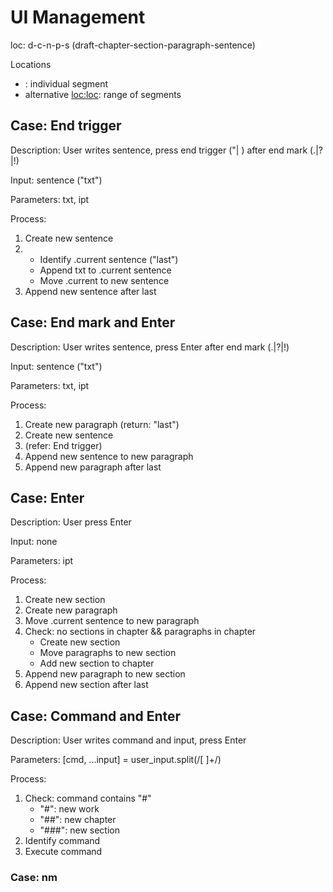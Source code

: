 # UI Management

loc: d-c-n-p-s (draft-chapter-section-paragraph-sentence)

Locations
- <loc>: individual segment
- alternative <loc:loc>: range of segments

## Case: End trigger
Description: User writes sentence, press end trigger ("| ) after end mark (.|?|!)

Input: sentence ("txt")

Parameters: txt, ipt

Process:
1. Create new sentence
2.	- Identify .current sentence ("last")
	- Append txt to .current sentence
	- Move .current to new sentence
3. Append new sentence after last

## Case: End mark and Enter
Description: User writes sentence, press Enter after end mark (.|?|!)

Input: sentence ("txt")

Parameters: txt, ipt

Process:
1. Create new paragraph (return: "last")
2. Create new sentence
3. (refer: End trigger)
4. Append new sentence to new paragraph
5. Append new paragraph after last

## Case: Enter
Description: User press Enter

Input: none

Parameters: ipt

Process:
1. Create new section
2. Create new paragraph
3. Move .current sentence to new paragraph
4. Check: no sections in chapter &&  paragraphs in chapter
	- Create new section
	- Move paragraphs to new section
	- Add new section to chapter
5. Append new paragraph to new section
6. Append new section after last

## Case: Command and Enter
Description: User writes command and input, press Enter

Parameters: [cmd, ...input] = user_input.split(/[ ]+/)

Process:
1. Check: command contains "#"
	- "#": new work
	- "##": new chapter
	- "###": new section
2. Identify command
3. Execute command

### Case: nm <level> <title>
Action: Rename segment at level with title

Notes
- cannot be used out of context (req. level switch if applicable)
- req. level

Defaults
- title not normalized for matching
- level options: work(w) | chapter(c) | section(n)

### Case: add <loc>
Action: Place ipt after a location

Notes
- cannot be used to transition between drafts

Defaults
- no loc: last sentence of last paragraph (of last section)
- no s[n]: end of current paragraph

Locations
- s[d]: after sentence d in paragraph
- p[c]-s[d]: after sentence d of paragraph c in section|chapter
- n[b]-p[c]-s[d]: after sentence d of paragraph c in section b of chapter
- c[a](-n[b])-p[c]-s[d]: after sentence d of paragraph c (in section b) of chapter a

### Case: ins <loc>
Action: Place ipt before a location

Notes
- cannot be used to transition between drafts

Defaults
- no loc: first sentence of first paragraph (of first section)
- no s[d]: beginning of current paragraph

Locations
- s[d]: before sentence d in paragraph
- p[c]-s[d]: before sentence d of paragraph c in section|chapter
- n[b]-p[c]-s[d]: before sentence d of paragraph c in section b of chapter
- c[a](-n[b])-p[c]-s[d]: before sentence d of paragraph c in section b of chapter a

### Case: mv <loc1> <loc2>
Action: Move location to (before) location

Notes
- cannot be used to transition between drafts
- cannot be used to connect or join content in features
- can be used in place of add and ins commands

Flags
- -a: after location

Defaults
- -i <loc2>: before location
- no <loc1>: move ipt to selected location(s), or add (-a) and ins (-i)

### Case: rm <loc>
Action: Delete, or remove, location from draft

Flags
- -f <feature> <feature-keyword>: connect to feature by feature keyword
- -d: permanent delete
- -a: apply to all

Defaults
- does not remove from draft segments, only orders

### Case: rcd <loc>
Action: Record location => add note or comment to location, or add location to feature (entity)

Notes
- can be used to create a save point and produce a backup for downlaod

Flags
- -m <type>: denotes note is comment, todo|rmdr (appears in outline)
- -f <feature> <feature-keyword>: connect to feature by feature keyword
- -s <[dn]>: create save point (optional: title), dn=download

Defaults
- add note to location
- if comment: type=todo
